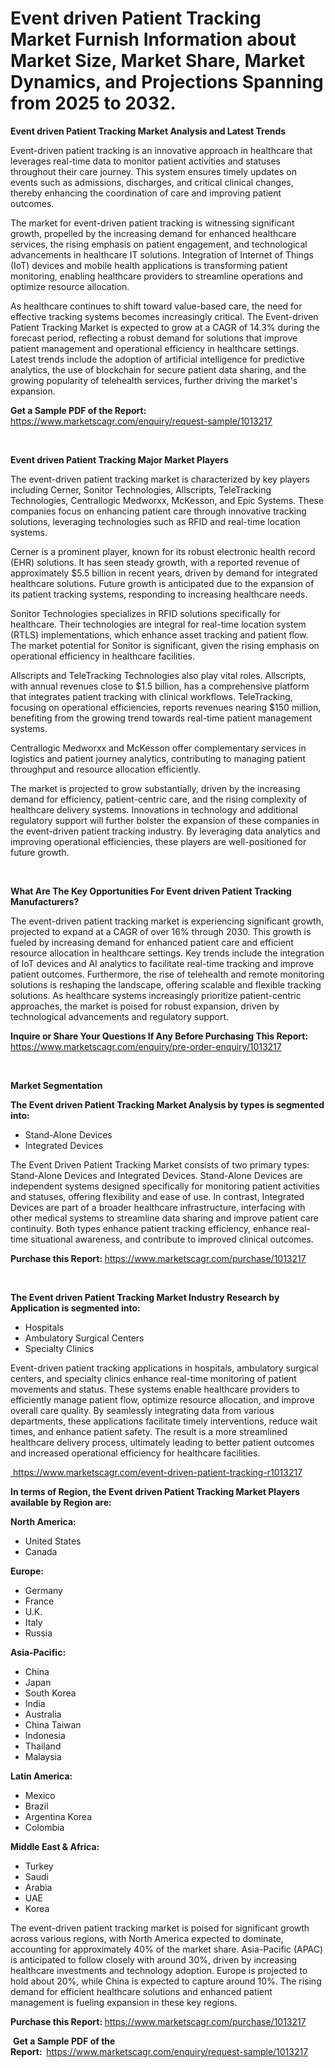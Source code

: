 <p><h1>Event driven Patient Tracking Market Furnish Information about Market Size, Market Share, Market Dynamics, and Projections Spanning from 2025 to 2032.</h1></p><p><strong>Event driven Patient Tracking Market Analysis and Latest Trends</strong></p>
<p><p>Event-driven patient tracking is an innovative approach in healthcare that leverages real-time data to monitor patient activities and statuses throughout their care journey. This system ensures timely updates on events such as admissions, discharges, and critical clinical changes, thereby enhancing the coordination of care and improving patient outcomes. </p><p>The market for event-driven patient tracking is witnessing significant growth, propelled by the increasing demand for enhanced healthcare services, the rising emphasis on patient engagement, and technological advancements in healthcare IT solutions. Integration of Internet of Things (IoT) devices and mobile health applications is transforming patient monitoring, enabling healthcare providers to streamline operations and optimize resource allocation. </p><p>As healthcare continues to shift toward value-based care, the need for effective tracking systems becomes increasingly critical. The Event-driven Patient Tracking Market is expected to grow at a CAGR of 14.3% during the forecast period, reflecting a robust demand for solutions that improve patient management and operational efficiency in healthcare settings. Latest trends include the adoption of artificial intelligence for predictive analytics, the use of blockchain for secure patient data sharing, and the growing popularity of telehealth services, further driving the market's expansion.</p></p>
<p><strong>Get a Sample PDF of the Report:&nbsp;</strong> <a href="https://www.marketscagr.com/enquiry/request-sample/1013217?utm_campaign=3291&utm_medium=2&utm_source=Github&utm_content=ia&utm_term=19042025&utm_id=event-driven-patient-tracking">https://www.marketscagr.com/enquiry/request-sample/1013217</a></p>
<p>&nbsp;</p>
<p><strong>Event driven Patient Tracking Major Market Players</strong></p>
<p><p>The event-driven patient tracking market is characterized by key players including Cerner, Sonitor Technologies, Allscripts, TeleTracking Technologies, Centrallogic Medworxx, McKesson, and Epic Systems. These companies focus on enhancing patient care through innovative tracking solutions, leveraging technologies such as RFID and real-time location systems.</p><p>Cerner is a prominent player, known for its robust electronic health record (EHR) solutions. It has seen steady growth, with a reported revenue of approximately $5.5 billion in recent years, driven by demand for integrated healthcare solutions. Future growth is anticipated due to the expansion of its patient tracking systems, responding to increasing healthcare needs.</p><p>Sonitor Technologies specializes in RFID solutions specifically for healthcare. Their technologies are integral for real-time location system (RTLS) implementations, which enhance asset tracking and patient flow. The market potential for Sonitor is significant, given the rising emphasis on operational efficiency in healthcare facilities.</p><p>Allscripts and TeleTracking Technologies also play vital roles. Allscripts, with annual revenues close to $1.5 billion, has a comprehensive platform that integrates patient tracking with clinical workflows. TeleTracking, focusing on operational efficiencies, reports revenues nearing $150 million, benefiting from the growing trend towards real-time patient management systems.</p><p>Centrallogic Medworxx and McKesson offer complementary services in logistics and patient journey analytics, contributing to managing patient throughput and resource allocation efficiently.</p><p>The market is projected to grow substantially, driven by the increasing demand for efficiency, patient-centric care, and the rising complexity of healthcare delivery systems. Innovations in technology and additional regulatory support will further bolster the expansion of these companies in the event-driven patient tracking industry. By leveraging data analytics and improving operational efficiencies, these players are well-positioned for future growth.</p></p>
<p>&nbsp;</p>
<p><strong>What Are The Key Opportunities For Event driven Patient Tracking Manufacturers?</strong></p>
<p><p>The event-driven patient tracking market is experiencing significant growth, projected to expand at a CAGR of over 16% through 2030. This growth is fueled by increasing demand for enhanced patient care and efficient resource allocation in healthcare settings. Key trends include the integration of IoT devices and AI analytics to facilitate real-time tracking and improve patient outcomes. Furthermore, the rise of telehealth and remote monitoring solutions is reshaping the landscape, offering scalable and flexible tracking solutions. As healthcare systems increasingly prioritize patient-centric approaches, the market is poised for robust expansion, driven by technological advancements and regulatory support.</p></p>
<p><strong>Inquire or Share Your Questions If Any Before Purchasing This Report:</strong> <a href="https://www.marketscagr.com/enquiry/pre-order-enquiry/1013217?utm_campaign=3291&utm_medium=2&utm_source=Github&utm_content=ia&utm_term=19042025&utm_id=event-driven-patient-tracking">https://www.marketscagr.com/enquiry/pre-order-enquiry/1013217</a></p>
<p>&nbsp;</p>
<p><strong>Market Segmentation</strong></p>
<p><strong>The Event driven Patient Tracking Market Analysis by types is segmented into:</strong></p>
<p><ul><li>Stand-Alone Devices</li><li>Integrated Devices</li></ul></p>
<p><p>The Event Driven Patient Tracking Market consists of two primary types: Stand-Alone Devices and Integrated Devices. Stand-Alone Devices are independent systems designed specifically for monitoring patient activities and statuses, offering flexibility and ease of use. In contrast, Integrated Devices are part of a broader healthcare infrastructure, interfacing with other medical systems to streamline data sharing and improve patient care continuity. Both types enhance patient tracking efficiency, enhance real-time situational awareness, and contribute to improved clinical outcomes.</p></p>
<p><strong>Purchase this Report:&nbsp;</strong><a href="https://www.marketscagr.com/purchase/1013217?utm_campaign=3291&utm_medium=2&utm_source=Github&utm_content=ia&utm_term=19042025&utm_id=event-driven-patient-tracking">https://www.marketscagr.com/purchase/1013217</a></p>
<p>&nbsp;</p>
<p><strong>The Event driven Patient Tracking Market Industry Research by Application is segmented into:</strong></p>
<p><ul><li>Hospitals</li><li>Ambulatory Surgical Centers</li><li>Specialty Clinics</li></ul></p>
<p><p>Event-driven patient tracking applications in hospitals, ambulatory surgical centers, and specialty clinics enhance real-time monitoring of patient movements and status. These systems enable healthcare providers to efficiently manage patient flow, optimize resource allocation, and improve overall care quality. By seamlessly integrating data from various departments, these applications facilitate timely interventions, reduce wait times, and enhance patient safety. The result is a more streamlined healthcare delivery process, ultimately leading to better patient outcomes and increased operational efficiency for healthcare facilities.</p></p>
<p><a href="https://www.marketscagr.com/event-driven-patient-tracking-r1013217?utm_campaign=3291&utm_medium=2&utm_source=Github&utm_content=ia&utm_term=19042025&utm_id=event-driven-patient-tracking">&nbsp;https://www.marketscagr.com/event-driven-patient-tracking-r1013217</a></p>
<p><strong>In terms of Region, the Event driven Patient Tracking Market Players available by Region are:</strong></p>
<p>
    <p> <strong> North America: </strong>
        <ul>
            <li>United States</li>
            <li>Canada</li>
        </ul>
        </p> 
    <p> <strong> Europe: </strong>
        <ul>
            <li>Germany</li>
            <li>France</li>
            <li>U.K.</li>
            <li>Italy</li>
            <li>Russia</li>
        </ul>
        </p> 
    <p> <strong> Asia-Pacific: </strong>
        <ul>
            <li>China</li>
            <li>Japan</li>
            <li>South Korea</li>
            <li>India</li>
            <li>Australia</li>
            <li>China Taiwan</li>
            <li>Indonesia</li>
            <li>Thailand</li>
            <li>Malaysia</li>
        </ul>
        </p> 
    <p> <strong> Latin America: </strong>
        <ul>
            <li>Mexico</li>
            <li>Brazil</li>
            <li>Argentina Korea</li>
            <li>Colombia</li>
        </ul>
        </p> 
    <p> <strong> Middle East & Africa: </strong>
        <ul>
            <li>Turkey</li>
            <li>Saudi</li>
            <li>Arabia</li>
            <li>UAE</li>
            <li>Korea</li>
        </ul>
    </p>
    </p>
<p><p>The event-driven patient tracking market is poised for significant growth across various regions, with North America expected to dominate, accounting for approximately 40% of the market share. Asia-Pacific (APAC) is anticipated to follow closely with around 30%, driven by increasing healthcare investments and technology adoption. Europe is projected to hold about 20%, while China is expected to capture around 10%. The rising demand for efficient healthcare solutions and enhanced patient management is fueling expansion in these key regions.</p></p>
<p><strong>Purchase this Report: </strong><a href="https://www.marketscagr.com/purchase/1013217?utm_campaign=3291&utm_medium=2&utm_source=Github&utm_content=ia&utm_term=19042025&utm_id=event-driven-patient-tracking">https://www.marketscagr.com/purchase/1013217</a></p>
<p>&nbsp;<strong>Get a Sample PDF of the Report:&nbsp;&nbsp;</strong><a href="https://www.marketscagr.com/enquiry/request-sample/1013217?utm_campaign=3291&utm_medium=2&utm_source=Github&utm_content=ia&utm_term=19042025&utm_id=event-driven-patient-tracking">https://www.marketscagr.com/enquiry/request-sample/1013217</a></p>
<p><strong></strong></p>
<p><p></p><p></p><p></p></p>